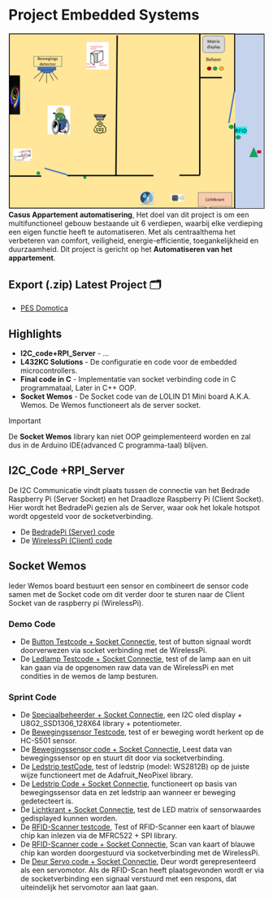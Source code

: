 # Project Embedded Systems
![plattegrond van het appartement.](https://github.com/Aron-D/PES/blob/main/Plattegrond%20van%20appartement.png)
**Casus Appartement automatisering**,
Het doel van dit project is om een multifunctioneel gebouw bestaande uit 6 verdiepen, waarbij elke verdieping een eigen functie heeft te automatiseren. Met als centraalthema het verbeteren van comfort, veiligheid, energie-efficientie, toegankelijkheid en duurzaamheid.
Dit project is gericht op het **Automatiseren van het appartement**.

## Export (.zip) Latest Project :card_index_dividers:
- [PES Domotica](https://github.com/Aron-D/PES/archive/refs/heads/main.zip)

## Highlights
- **I2C_code+RPI_Server** - ...
- **L432KC Solutions** - De configuratie en code voor de embedded microcontrollers.
- **Final code in C** - Implementatie van socket verbinding code in C programmataal, Later in C++ OOP.
- **Socket Wemos** - De Socket code van de LOLIN D1 Mini board A.K.A. Wemos. De Wemos functioneert als de server socket.
> [!IMPORTANT]
> De **Socket Wemos** library kan niet OOP geimplementeerd worden en zal dus in de Arduino IDE(advanced C programma-taal) blijven.

## I2C_Code +RPI_Server
De I2C Communicatie vindt plaats tussen de connectie van het Bedrade Raspberry Pi (Server Socket) en het Draadloze Raspberry Pi (Client Socket). Hier wordt het BedradePi gezien als de Server, waar ook het lokale hotspot wordt opgesteld voor de socketverbinding.

- De [BedradePi (Server) code](https://github.com/Aron-D/PES/blob/main/socket%20raspberry%20pi/picode_29_5_2024/serverV2.c)
- De [WirelessPi (Client) code](https://github.com/Aron-D/PES/blob/main/socket%20raspberry%20pi/picode_29_5_2024/client.c)

## Socket Wemos
Ieder Wemos board bestuurt een sensor en combineert de sensor code samen met de Socket code om dit verder door te sturen naar de Client Socket van de raspberry pi (WirelessPi).

### Demo Code
- De [Button Testcode + Socket Connectie](https://github.com/Aron-D/PES/blob/main/socket%20wemos/ButtonCode.ino), test of button signaal wordt doorverwezen via socket verbinding met de WirelessPi.
- De [Ledlamp Testcode + Socket Connectie](https://github.com/Aron-D/PES/blob/main/socket%20wemos/wifi_led.ino), test of de lamp aan en uit kan gaan via de opgenomen raw data van de WirelessPi en met condities in de wemos de lamp besturen.


### Sprint Code
- De [Speciaalbeheerder + Socket Connectie](https://github.com/Aron-D/PES/blob/main/socket%20wemos/Speciaalbeheerder/Speciaalbeheerder.ino), een I2C  oled display + U8G2_SSD1306_128X64 library + potentiometer.
- De [Bewegingssensor Testcode](https://github.com/Aron-D/PES/blob/main/socket%20wemos/BewegingsSensorCode.ino), test of er beweging wordt herkent op de HC-S501 sensor.
- De [Bewegingssensor code + Socket Connectie](https://github.com/Aron-D/PES/blob/main/socket%20wemos/Bewegingscode.ino), Leest data van bewegingssensor op en stuurt dit door via socketverbinding.
- De [Ledstrip testCode](https://github.com/Aron-D/PES/blob/main/socket%20wemos/WerkendeLedstripCode.ino), test of ledstrip (model: WS2812B) op de juiste wijze functioneert met de Adafruit_NeoPixel library.
- De [Ledstrip Code + Socket Connectie](https://github.com/Aron-D/PES/blob/main/socket%20wemos/Ledstripcode.ino), functioneert op basis van bewegingssensor data en zet ledstrip aan wanneer er beweging gedetecteert is.
- De [Lichtkrant + Socket Connectie](https://github.com/Aron-D/PES/blob/main/socket%20wemos/LichtkrantWiFi.ino), test de LED matrix of sensorwaardes gedisplayed kunnen worden.
- De [RFID-Scanner testcode](https://github.com/Aron-D/PES/blob/main/socket%20wemos/RFIDscanner.ino), Test of RFID-Scanner een kaart of blauwe chip kan inlezen via de MFRC522 + SPI library.
- De [RFID-Scanner code + Socket Connectie](https://github.com/Aron-D/PES/blob/main/socket%20wemos/WifiRFIDscanner.ino), Scan van kaart of blauwe chip kan worden doorgestuurd via socketverbinding met de WirelessPi.
- De [Deur Servo code + Socket Connectie](https://github.com/Aron-D/PES/blob/main/socket%20wemos/WifiServo.ino), Deur wordt gerepresenteerd als een servomotor. Als de RFID-Scan heeft plaatsgevonden wordt er via de socketverbinding een signaal verstuurd met een respons, dat uiteindelijk het servomotor aan laat gaan.
